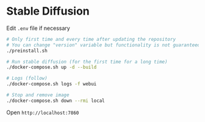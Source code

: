 # Stable Diffusion

Edit `.env` file if necessary

```sh
# Only first time and every time after updating the repository
# You can change "version" variable but functionality is not guaranteed
./preinstall.sh

# Run stable diffusion (for the first time for a long time)
./docker-compose.sh up -d --build

# Logs (follow)
./docker-compose.sh logs -f webui

# Stop and remove image
./docker-compose.sh down --rmi local
```

Open `http://localhost:7860`
